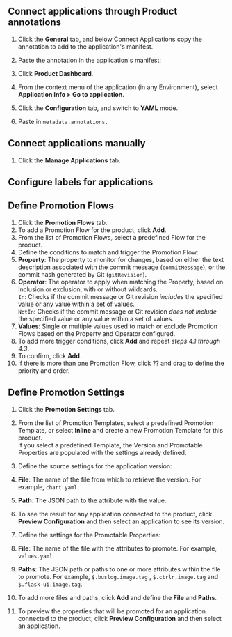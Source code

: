 

## Connect applications through Product annotations

1. Click the **General** tab, and below Connect Applications copy the annotation to add to the application's manifest.

1. Paste the annotation in the application's manifest:
  1. Click **Product Dashboard**. 
  1. From the context menu of the application (in any Environment), select **Application Info > Go to application**.
  1. Click the **Configuration** tab, and switch to **YAML** mode.
  1. Paste in `metadata.annotations.`

## Connect applications manually
1. Click the **Manage Applications** tab.


## Configure labels for applications

## Define Promotion Flows

1. Click the **Promotion Flows** tab.
1. To add a Promotion Flow for the product, click **Add**.
1. From the list of Promotion Flows, select a predefined Flow for the product. 
1. Define the conditions to match and trigger the Promotion Flow:
  1. **Property**: The property to monitor for changes, based on either the text description associated with the commit message (`commitMessage`), or the commit hash generated by Git (`gitRevision`). 
  1. **Operator**: The operator to apply when matching the Property, based on inclusion or exclusion, with or without wildcards.  
     `In`: Checks if the commit message or Git revision <i>includes</i> the specified value or any value within a set of values.   
     `NotIn`: Checks if the commit message or Git revision <i>does not include</i> the specified value or any value within a set of values.
  1. **Values**: Single or multiple values used to match or exclude Promotion Flows based on the Property and Operator configured. 
  1. To add more trigger conditions, click **Add** and repeat _steps 4.1 through 4.3_.
1. To confirm, click **Add**.
1. If there is more than one Promotion Flow, click ?? and drag to define the priority and order.  

## Define Promotion Settings

1. Click the **Promotion Settings** tab.
1. From the list of Promotion Templates, select a predefined Promotion Template, or select **Inline** and create a new Promotion Template for this product.  
  If you select a predefined Template, the Version and Promotable Properties are populated with the settings already defined.

1. Define the source settings for the application version:
  1. **File**: The name of the file from which to retrieve the version. For example, `chart.yaml`. 
  1. **Path**: The JSON path to the attribute with the value. 
  1. To see the result for any application connected to the product, click **Preview Configuration** and then select an application to see its version. 

1. Define the settings for the Promotable Properties:
  1. **File**: The name of the file with the attributes to promote. For example, `values.yaml`. 
  1. **Paths**: The JSON path or paths to one or more attributes within the file to promote. For example, `$.buslog.image.tag` , `$.ctrlr.image.tag` and `$.flask-ui.image.tag`.
  1. To add more files and paths, click **Add** and define the **File** and **Paths**.
  1. To preview the properties that will be promoted for an application connected to the product, click **Preview Configuration** and then select an application. 